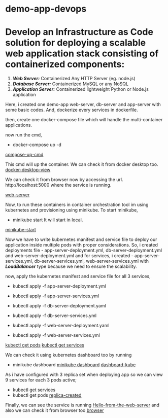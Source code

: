 # demo-app-devops

# Develop an Infrastructure as Code solution for deploying a scalable web application stack consisting of containerized components:

1. **_Web Server:_** Containerized Any HTTP Server (eg. node.js)
2. **_Database Server:_** Containerized MySQL or any NoSQL
3. **_Application Server:_** Containerized lightweight Python or Node.js application

Here, i created one demo-app web-server, db-server and app-server with some basic codes.
And, dockerize every services in dockerfile.

then, create one docker-compose file which will handle the multi-container applications.

now run the cmd, 
- docker-compose up -d 

[compose-up-cmd](https://app.screencast.com/r345N14GQCaXf)

This cmd will up the container. We can check it from docker desktop too. 
[docker-desktop-view](https://app.screencast.com/vacI3txKFz3j2)

We can check it from browser now by accessing the url.
http://localhost:5000 where the service is running.

[web-server](https://app.screencast.com/6n3j8AbEjQf9B)

Now, to run these containers in container orchestration tool im using kubernetes and provisioning using minikube. 
To start minikube, 
- minikube start
 It will start in local. 

[minikube-start](https://app.screencast.com/7BYEKHWwi01qw)

Now we have to write kubernetes manifest and service file to deploy our application inside multiple pods with proper considerations.
So, i created deployments file - app-server-deployment.yml, db-server-deployment.yml and web-server-deployment.yml 
and for services, i created - app-server-services.yml, db-server-services.yml, web-server-services.yml with **_LoadBalancer_** type because we need to ensure the scalability.

now, apply the kubernetes manifest and service file for all 3 services,
- kubectl apply -f app-server-deployment.yml
- kubectl apply -f app-server-services.yml

- kubectl apply -f db-server-deployment.yaml
- kubectl apply -f db-server-services.yml

- kubectl apply -f web-server-deployment.yaml
- kubectl apply -f web-server-services.yml

[kubectl get pods](https://app.screencast.com/JPElqqZ769nWr)
[kubectl get services](https://app.screencast.com/kJxoWwhlZRAxy)

We can check it using kubernetes dashboard too by running
- minikube dashboard
[minikube dashboard](https://app.screencast.com/HA4nGhd1gNAfH)
[dashboard-kube](https://app.screencast.com/XQXo0uvnlVhma)

As i have configured with 3 replica set when deploying app so we can view 9 services for each 3 pods active;
- kubectl get services
- kubectl get pods
[replica-created](https://app.screencast.com/oJUsjAlqGGvjm)

Finally, we can see the service is running [Hello-from-the-web-server](https://app.screencast.com/Xqz4YoB8HkgKk)
and also we can check it from browser too [browser](https://app.screencast.com/q9QNjdmOE7wBD)
